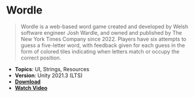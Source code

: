 # Wordle

> Wordle is a web-based word game created and developed by Welsh software engineer Josh Wardle, and owned and published by The New York Times Company since 2022. Players have six attempts to guess a five-letter word, with feedback given for each guess in the form of colored tiles indicating when letters match or occupy the correct position.

- **Topics**: UI, Strings, Resources
- **Version**: Unity 2021.3 (LTS)
- [**Download**](https://github.com/zigurous/unity-wordle-template/archive/refs/heads/main.zip)
- [**Watch Video**](https://youtu.be/Tbcgqz5lM38)
